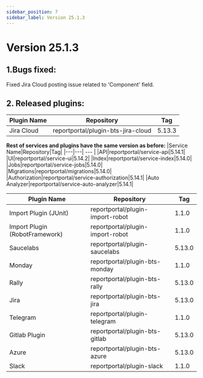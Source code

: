 ```yaml
---
sidebar_position: 7
sidebar_label: Version 25.1.3
---
```


# Version 25.1.3

## 1.Bugs fixed:
Fixed Jira Cloud posting issue related to 'Component' field.

## 2. Released plugins:
|Plugin Name|Repository|Tag|
|---|---| --- |
|Jira Cloud|reportportal/plugin-bts-jira-cloud|5.13.3|

**Rest of services and plugins have the same version as before:**
|Service Name|Repository|Tag|
|---|---| --- |
|API|reportportal/service-api|5.14.1|
|UI|reportportal/service-ui|5.14.2|
|Index|reportportal/service-index|5.14.0|
|Jobs|reportportal/service-jobs|5.14.0|
|Migrations|reportportal/migrations|5.14.0|
|Authorization|reportportal/service-authorization|5.14.1|
|Auto Analyzer|reportportal/service-auto-analyzer|5.14.1|

|Plugin Name|Repository|Tag|
|---|---| --- |
|Import Plugin (JUnit)|reportportal/plugin-import-robot|1.1.0|
|Import Plugin (RobotFramework)|reportportal/plugin-import-robot|1.1.0|
|Saucelabs|reportportal/plugin-saucelabs|5.13.0|
|Monday|reportportal/plugin-bts-monday|1.1.0|
|Rally|reportportal/plugin-bts-rally|5.13.0|
|Jira|reportportal/plugin-bts-jira|5.13.0|
|Telegram|reportportal/plugin-telegram|1.1.0|
|Gitlab Plugin|reportportal/plugin-bts-gitlab|5.13.0|
|Azure|reportportal/plugin-bts-azure|5.13.0|
|Slack|reportportal/plugin-slack|1.1.0|
